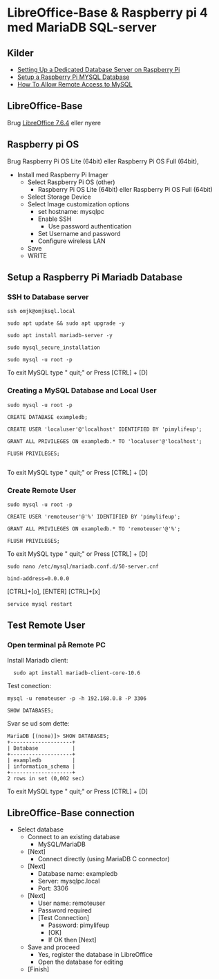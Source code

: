 # LibreOffice-Base & Raspberry pi 4 med MariaDB SQL-server

## Kilder

* [Setting Up a Dedicated Database Server on Raspberry Pi](https://dzone.com/articles/set-up-a-dedicated-database-server-on-raspberry)
* [Setup a Raspberry Pi MYSQL Database](https://pimylifeup.com/raspberry-pi-mysql/)
* [How To Allow Remote Access to MySQL](https://www.digitalocean.com/community/tutorials/how-to-allow-remote-access-to-mysql)

## LibreOffice-Base

Brug [LibreOffice 7.6.4](https://www.libreoffice.org/download/download-libreoffice/) eller nyere

## Raspberry pi OS

Brug Raspberry Pi OS Lite (64bit) eller Raspberry Pi OS Full (64bit), 

* Install med Raspberry Pi Imager
  * Select Raspberry Pi OS (other) 
    * Raspberry Pi OS Lite (64bit) eller Raspberry Pi OS Full (64bit)
  * Select Storage Device
  * Select Image customization options
    * set hostname: mysqlpc
    * Enable SSH
      * Use password authentication
    * Set Username and password
    * Configure wireless LAN
  * Save
  * WRITE

## Setup a Raspberry Pi  Mariadb Database

### SSH to Database server

```code
ssh omjk@omjksql.local
```

```code
sudo apt update && sudo apt upgrade -y
```

```code
sudo apt install mariadb-server -y
```

```code
sudo mysql_secure_installation
```

```code
sudo mysql -u root -p
```

To exit MySQL type " quit;" or Press [CTRL] + [D]

### Creating a MySQL Database and Local User

```code
sudo mysql -u root -p
```

```code
CREATE DATABASE exampledb;
```

```code
CREATE USER 'localuser'@'localhost' IDENTIFIED BY 'pimylifeup';
```

```code
GRANT ALL PRIVILEGES ON exampledb.* TO 'localuser'@'localhost';
```

```code
FLUSH PRIVILEGES;
```

```code
```

To exit MySQL type " quit;" or Press [CTRL] + [D]

### Create Remote User

```code
sudo mysql -u root -p
```

```code
CREATE USER 'remoteuser'@'%' IDENTIFIED BY 'pimylifeup';
```

```code
GRANT ALL PRIVILEGES ON exampledb.* TO 'remoteuser'@'%';
```

```code
FLUSH PRIVILEGES;
```

To exit MySQL type " quit;" or Press [CTRL] + [D]

```code
sudo nano /etc/mysql/mariadb.conf.d/50-server.cnf
```

```code
bind-address=0.0.0.0
```

[CTRL]+[o], [ENTER] [CTRL]+[x]

```code
service mysql restart
```

## Test Remote User

### Open terminal på Remote  PC

Install Mariadb client:

```code
  sudo apt install mariadb-client-core-10.6 
```

Test conection:

```code
mysql -u remoteuser -p -h 192.168.0.8 -P 3306
```

```code
SHOW DATABASES;
```

Svar se ud som dette:

```code
MariaDB [(none)]> SHOW DATABASES;
+--------------------+
| Database           |
+--------------------+
| exampledb          |
| information_schema |
+--------------------+
2 rows in set (0,002 sec)
```

To exit MySQL type " quit;" or Press [CTRL] + [D]

## LibreOffice-Base connection

* Select database
  * Connect to an existing database
    * MySQL/MariaDB
  * [Next]
    * Connect directly (using MariaDB C connector)
  * [Next]
    * Database name: exampledb
    * Server: mysqlpc.local
    * Port: 3306
  * [Next]
    * User name: remoteuser
    * Password required
    * [Test Connection]
      * Password: pimylifeup
      * [OK]
      * If OK then [Next]
  * Save and proceed
    * Yes, register the database in LibreOffice
    * Open the database for editing
  * [Finish]
